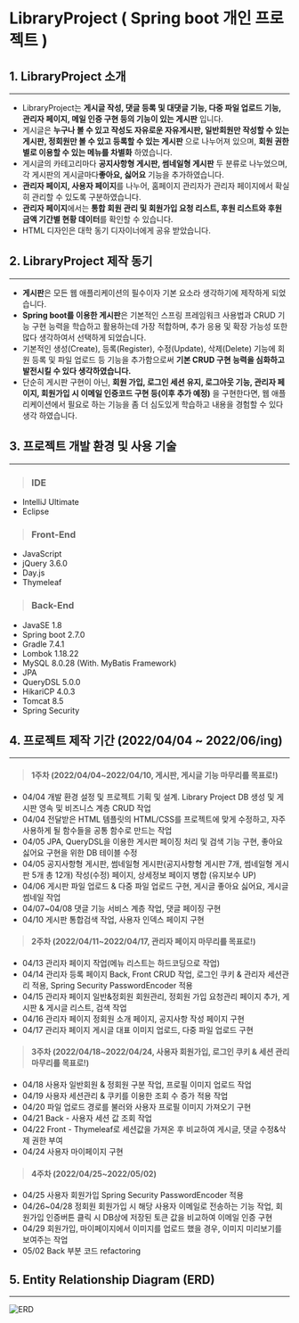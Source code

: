 # LibraryProject ( Spring boot 개인 프로젝트 )

## 1. LibraryProject 소개
------------------------------
- LibraryProject는 **게시글 작성, 댓글 등록 및 대댓글 기능, 다중 파일 업로드 기능, 관리자 페이지, 메일 인증 구현 등의 기능이 있는 게시판** 입니다.
- 게시글은 **누구나 볼 수 있고 작성도 자유로운 자유게시판, 일반회원만 작성할 수 있는 게시판, 정회원만 볼 수 있고 등록할 수 있는 게시판** 으로 나누어져 있으며, **회원 권한 별로 이용할 수 있는 메뉴를 차별화** 하였습니다.
- 게시글의 카테고리마다 **공지사항형 게시판, 썸네일형 게시판** 두 분류로 나누었으며, 각 게시판의 게시글마다**좋아요, 싫어요** 기능을 추가하였습니다.
- **관리자 페이지, 사용자 페이지**를 나누어, 홈페이지 관리자가 관리자 페이지에서 확실히 관리할 수 있도록 구분하였습니다.
- **관리자 페이지**에서는 **통합 회원 관리 및 회원가입 요청 리스트, 후원 리스트와 후원 금액 기간별 현황 데이터**를 확인할 수 있습니다. 
- HTML 디자인은 대학 동기 디자이너에게 공유 받았습니다.

## 2. LibraryProject 제작 동기
------------------------------
- **게시판**은 모든 웹 애플리케이션의 필수이자 기본 요소라 생각하기에 제작하게 되었습니다.
- **Spring boot를 이용한 게시판**은 기본적인 스프링 프레임워크 사용법과 CRUD 기능 구현 능력을 학습하고 활용하는데 가장 적합하며, 추가 응용 및 확장 가능성 또한 많다 생각하여서 선택하게 되었습니다.
- 기본적인 생성(Create), 등록(Register), 수정(Update), 삭제(Delete) 기능에 회원 등록 및 파일 업로드 등 기능을 추가함으로써 **기본 CRUD 구현 능력을 심화하고 발전시킬 수 있다 생각하였습니다.**
- 단순히 게시판 구현이 아닌, **회원 가입, 로그인 세션 유지, 로그아웃 기능, 관리자 페이지, 회원가입 시 이메일 인증코드 구현 등(이후 추가 예정)** 을 구현한다면, 웹 애플리케이션에서 필요로 하는 기능을 좀 더 심도있게 학습하고 내용을 경험할 수 있다 생각 하였습니다. 

## 3. 프로젝트 개발 환경 및 사용 기술
------------------------------
> ### IDE
- IntelliJ Ultimate
- Eclipse

> ### Front-End
- JavaScript
- jQuery 3.6.0
- Day.js
- Thymeleaf

> ### Back-End
- JavaSE 1.8
- Spring boot 2.7.0
- Gradle 7.4.1
- Lombok 1.18.22
- MySQL 8.0.28 (With. MyBatis Framework)
- JPA
- QueryDSL 5.0.0
- HikariCP 4.0.3
- Tomcat 8.5
- Spring Security

## 4. 프로젝트 제작 기간 (2022/04/04 ~ 2022/06/ing)
-------------------------------

> #### 1주차 (2022/04/04~2022/04/10, 게시판, 게시글 기능 마무리를 목표로!) 
- 04/04 개발 환경 설정 및 프로젝트 기획 및 설계. Library Project DB 생성 및 게시판 영속 및 비즈니스 계층 CRUD 작업  
- 04/04 전달받은 HTML 템플릿의 HTML/CSS를 프로젝트에 맞게 수정하고, 자주 사용하게 될 함수들을 공통 함수로 만드는 작업
- 04/05 JPA, QueryDSL을 이용한 게시판 페이징 처리 및 검색 기능 구현, 좋아요 싫어요 구현을 위한 DB 테이블 수정
- 04/05 공지사항형 게시판, 썸네일형 게시판(공지사항형 게시판 7개, 썸네일형 게시판 5개 총 12개) 작성(수정) 페이지, 상세정보 페이지 병합 (유지보수 UP)
- 04/06 게시판 파일 업로드 & 다중 파일 업로드 구현, 게시글 좋아요 싫어요, 게시글 썸네일 작업
- 04/07~04/08 댓글 기능 서비스 계층 작업, 댓글 페이징 구현
- 04/10 게시판 통합검색 작업, 사용자 인덱스 페이지 구현
> #### 2주차 (2022/04/11~2022/04/17, 관리자 페이지 마무리를 목표로!) 
- 04/13 관리자 페이지 작업(메뉴 리스트는 하드코딩으로 작업)
- 04/14 관리자 등록 페이지 Back, Front CRUD 작업, 로그인 쿠키 & 관리자 세션관리 적용, Spring Security PasswordEncoder 적용
- 04/15 관리자 페이지 일반&정회원 회원관리, 정회원 가입 요청관리 페이지 추가, 게시판 & 게시글 리스트, 검색 작업
- 04/16 관리자 페이지 정회원 소개 페이지, 공지사항 작성 페이지 구현
- 04/17 관리자 페이지 게시글 대표 이미지 업로드, 다중 파일 업로드 구현
> #### 3주차 (2022/04/18~2022/04/24, 사용자 회원가입, 로그인 쿠키 & 세션 관리 마무리를 목표로!) 
- 04/18 사용자 일반회원 & 정회원 구분 작업, 프로필 이미지 업로드 작업
- 04/19 사용자 세션관리 & 쿠키를 이용한 조회 수 증가 적용 작업
- 04/20 파일 업로드 경로를 불러와 사용자 프로필 이미지 가져오기 구현
- 04/21 Back - 사용자 세션 값 조회 작업
- 04/22 Front - Thymeleaf로 세션값을 가져온 후 비교하여 게시글, 댓글 수정&삭제 권한 부여
- 04/24 사용자 마이페이지 구현
> #### 4주차 (2022/04/25~2022/05/02) 
- 04/25 사용자 회원가입 Spring Security PasswordEncoder 적용
- 04/26~04/28 정회원 회원가입 시 해당 사용자 이메일로 전송하는 기능 작업, 회원가입 인증버튼 클릭 시 DB상에 저장된 토큰 값을 비교하여 이메일 인증 구현
- 04/29 회원가입, 마이페이지에서 이미지를 업로드 했을 경우, 이미지 미리보기를 보여주는 작업
- 05/02 Back 부분 코드 refactoring

## 5. Entity Relationship Diagram (ERD)
-------------------------------
![ERD](https://user-images.githubusercontent.com/54883318/171990402-5519d893-e44a-4687-8c5e-ea3240cfe3f3.PNG)

